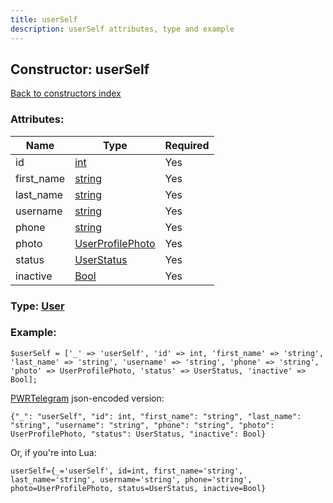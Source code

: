```yaml
---
title: userSelf
description: userSelf attributes, type and example
---
```

## Constructor: userSelf  
[Back to constructors index](index.md)



### Attributes:

| Name     |    Type       | Required |
|----------|---------------|----------|
|id|[int](../types/int.md) | Yes|
|first\_name|[string](../types/string.md) | Yes|
|last\_name|[string](../types/string.md) | Yes|
|username|[string](../types/string.md) | Yes|
|phone|[string](../types/string.md) | Yes|
|photo|[UserProfilePhoto](../types/UserProfilePhoto.md) | Yes|
|status|[UserStatus](../types/UserStatus.md) | Yes|
|inactive|[Bool](../types/Bool.md) | Yes|



### Type: [User](../types/User.md)


### Example:

```
$userSelf = ['_' => 'userSelf', 'id' => int, 'first_name' => 'string', 'last_name' => 'string', 'username' => 'string', 'phone' => 'string', 'photo' => UserProfilePhoto, 'status' => UserStatus, 'inactive' => Bool];
```  

[PWRTelegram](https://pwrtelegram.xyz) json-encoded version:

```
{"_": "userSelf", "id": int, "first_name": "string", "last_name": "string", "username": "string", "phone": "string", "photo": UserProfilePhoto, "status": UserStatus, "inactive": Bool}
```


Or, if you're into Lua:  


```
userSelf={_='userSelf', id=int, first_name='string', last_name='string', username='string', phone='string', photo=UserProfilePhoto, status=UserStatus, inactive=Bool}

```


